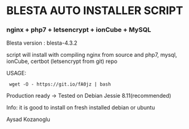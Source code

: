 # BLESTA AUTO INSTALLER SCRIPT
### nginx + php7 + letsencrypt + ionCube + MySQL

Blesta version : blesta-4.3.2

script will install with compiling nginx from source and php7, mysql, ionCube, certbot (letsencrypt from git) repo

USAGE:
```
 wget -O - https://git.io/fA0jz | bash
```

Production ready -> Tested on Debian Jessie 8.11(recommended)

Info: it is good to install on fresh installed debian or ubuntu


Aysad Kozanoglu
